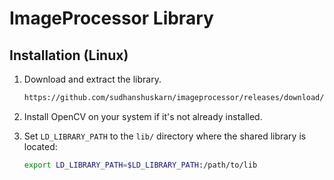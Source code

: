# ImageProcessor Library

## Installation (Linux)

1. Download and extract the library.

   ```bash
   https://github.com/sudhanshuskarn/imageprocessor/releases/download/v1.0.0/imageprocessor-1.0.0.tar.gz

2. Install OpenCV on your system if it's not already installed.
3. Set `LD_LIBRARY_PATH` to the `lib/` directory where the shared library is located:

   ```bash
   export LD_LIBRARY_PATH=$LD_LIBRARY_PATH:/path/to/lib

